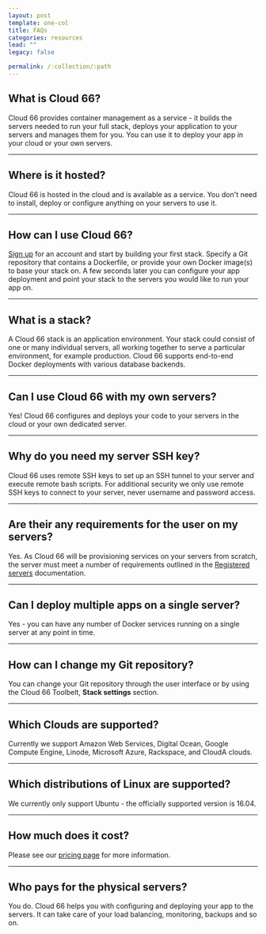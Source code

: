 ```yaml
---
layout: post
template: one-col
title: FAQs
categories: resources
lead: ""
legacy: false

permalink: /:collection/:path
---
```



## What is Cloud 66?

Cloud 66 provides container management as a service - it builds the servers needed to run your full stack, deploys your application to your servers and manages them for you. You can use it to deploy your app in your cloud or your own servers.

* * *


## Where is it hosted?

Cloud 66 is hosted in the cloud and is available as a service. You don't need to install, deploy or configure anything on your servers to use it.

* * *


## How can I use Cloud 66?

[Sign up](http://app.cloud66.com/users/sign_up) for an account and start by building your first stack. Specify a Git repository that contains a Dockerfile, or provide your own Docker image(s) to base your stack on. A few seconds later you can configure your app deployment and point your stack to the servers you would like to run your app on.

* * *


## What is a stack?

A Cloud 66 stack is an application environment. Your stack could consist of one or many individual servers, all working together to serve a particular environment, for example production. Cloud 66 supports end-to-end Docker deployments with various database backends.

* * *


## Can I use Cloud 66 with my own servers?

Yes! Cloud 66 configures and deploys your code to your servers in the cloud or your own dedicated server.

* * *


## Why do you need my server SSH key?

Cloud 66 uses remote SSH keys to set up an SSH tunnel to your server and execute remote bash scripts. For additional security we only use remote SSH keys to connect to your server, never username and password access.

* * *


## Are their any requirements for the user on my servers?

Yes. As Cloud 66 will be provisioning services on your servers from scratch, the server must meet a number of requirements outlined in the [Registered servers](/deployment/registered-servers) documentation.

* * *


## Can I deploy multiple apps on a single server?

Yes - you can have any number of Docker services running on a single server at any point in time.

* * *


## How can I change my Git repository?

You can change your Git repository through the user interface or by using the Cloud 66 Toolbelt, **Stack settings** section.

* * *


## Which Clouds are supported?

Currently we support Amazon Web Services, Digital Ocean, Google Compute Engine, Linode, Microsoft Azure, Rackspace, and CloudA clouds.

* * *


## Which distributions of Linux are supported?

We currently only support Ubuntu - the officially supported version is 16.04.

* * *


## How much does it cost?

Please see our [pricing page](http://www.cloud66.com/pricing) for more information.

* * *


## Who pays for the physical servers?

You do. Cloud 66 helps you with configuring and deploying your app to the servers. It can take care of your load balancing, monitoring, backups and so on.

